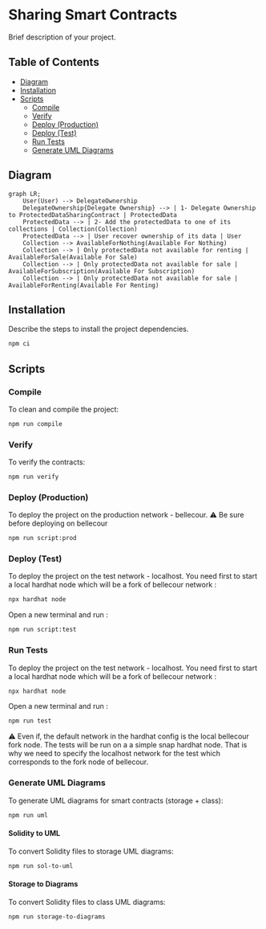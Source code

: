 # Sharing Smart Contracts

Brief description of your project.

## Table of Contents

-   [Diagram](#diagram)
-   [Installation](#installation)
-   [Scripts](#scripts)
    -   [Compile](#compile)
    -   [Verify](#verify)
    -   [Deploy (Production)](#deploy-production)
    -   [Deploy (Test)](#deploy-test)
    -   [Run Tests](#run-tests)
    -   [Generate UML Diagrams](#generate-uml-diagrams)

## Diagram

```mermaid
graph LR;
    User(User) --> DelegateOwnership
    DelegateOwnership{Delegate Ownership} --> | 1- Delegate Ownership to ProtectedDataSharingContract | ProtectedData
    ProtectedData --> | 2- Add the protectedData to one of its collections | Collection(Collection)
    ProtectedData --> | User recover ownership of its data | User
    Collection --> AvailableForNothing(Available For Nothing)
    Collection --> | Only protectedData not available for renting | AvailableForSale(Available For Sale)
    Collection --> | Only protectedData not available for sale | AvailableForSubscription(Available For Subscription)
    Collection --> | Only protectedData not available for sale | AvailableForRenting(Available For Renting)
````

## Installation

Describe the steps to install the project dependencies.

```bash
npm ci
```

## Scripts

### Compile

To clean and compile the project:

```bash
npm run compile
```

### Verify

To verify the contracts:

```bash
npm run verify
```

### Deploy (Production)

To deploy the project on the production network - bellecour.
⚠️ Be sure before deploying on bellecour

```bash
npm run script:prod
```

### Deploy (Test)

To deploy the project on the test network - localhost.
You need first to start a local hardhat node which will be a fork of bellecour network :

```bash
npx hardhat node
```

Open a new terminal and run :

```bash
npm run script:test
```

### Run Tests

To deploy the project on the test network - localhost.
You need first to start a local hardhat node which will be a fork of bellecour network :

```bash
npx hardhat node
```

Open a new terminal and run :

```bash
npm run test
```

⚠️ Even if, the default network in the hardhat config is the local bellecour fork node. The tests will be run on a a simple snap hardhat node. That is why we need to specify the localhost network for the test which corresponds to the fork node of bellecour.

### Generate UML Diagrams

To generate UML diagrams for smart contracts (storage + class):

```bash
npm run uml
```

#### Solidity to UML

To convert Solidity files to storage UML diagrams:

```bash
npm run sol-to-uml
```

#### Storage to Diagrams

To convert Solidity files to class UML diagrams:

```bash
npm run storage-to-diagrams
```
